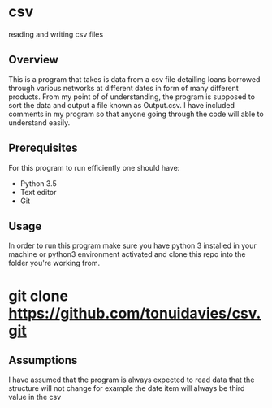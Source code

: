 # csv
reading and writing csv files

## Overview
This is a program that takes is data from a csv file detailing loans borrowed through various networks at different dates in form of many different products.
From my point of of understanding, the program is supposed to sort the data and output a file known as Output.csv.
I have included comments in my program so that anyone going through the code will able to understand easily.


## Prerequisites
For this program to run efficiently one should have:
* Python 3.5
* Text editor
* Git

## Usage
In order to run this program make sure you have python 3 installed in your machine or python3 environment activated and clone this repo into the folder you're working from.

 # git clone https://github.com/tonuidavies/csv.git
 
 
 
## Assumptions
 
I have assumed that the program is always expected to read data that the structure will not change for example the date item will always be third value in the csv
 
 
